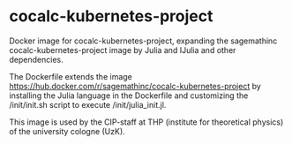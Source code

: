 # cocalc-kubernetes-project
 Docker image for cocalc-kubernetes-project, expanding the sagemathinc cocalc-kubernetes-project image by Julia and IJulia and other dependencies.

The Dockerfile extends the image https://hub.docker.com/r/sagemathinc/cocalc-kubernetes-project by installing the Julia language in the Dockerfile and customizing the /init/init.sh script to execute /init/julia_init.jl.

This image is used by the CIP-staff at THP (institute for theoretical physics) of the university cologne (UzK).